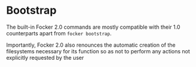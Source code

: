# Bootstrap

The built-in Focker 2.0 commands are mostly compatible with their 1.0 counterparts apart from `focker bootstrap`.

Importantly, Focker 2.0 also renounces the automatic creation of the filesystems necessary for its function so as not to perform any actions not explicitly requested by the user 
